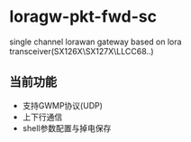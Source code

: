 # loragw-pkt-fwd-sc
single channel lorawan gateway based on lora transceiver(SX126X\SX127X\LLCC68..)

## 当前功能
- 支持GWMP协议(UDP)
- 上下行通信
- shell参数配置与掉电保存
